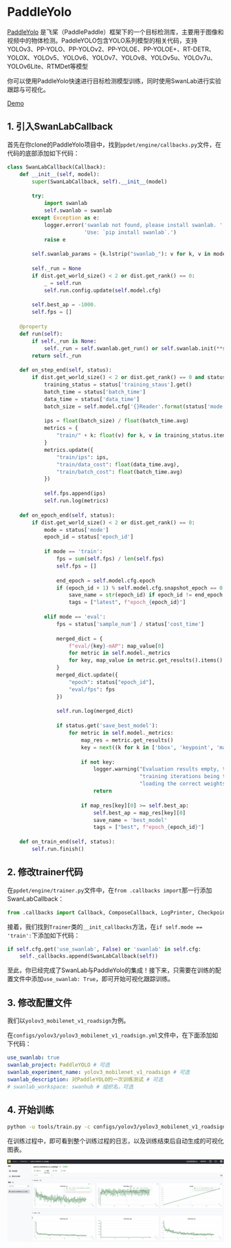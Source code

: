 # PaddleYolo

[PaddleYolo](https://github.com/PaddlePaddle/PaddleYOLO) 是飞桨（PaddlePaddle）框架下的一个目标检测库，主要用于图像和视频中的物体检测。PaddleYOLO包含YOLO系列模型的相关代码，支持YOLOv3、PP-YOLO、PP-YOLOv2、PP-YOLOE、PP-YOLOE+、RT-DETR、YOLOX、YOLOv5、YOLOv6、YOLOv7、YOLOv8、YOLOv5u、YOLOv7u、YOLOv6Lite、RTMDet等模型

你可以使用PaddleYolo快速进行目标检测模型训练，同时使用SwanLab进行实验跟踪与可视化。

[Demo](https://swanlab.cn/@ZeyiLin/PaddleYOLO/runs/10zy8zickn2062kubch34/chart)

## 1. 引入SwanLabCallback

首先在你clone的PaddleYolo项目中，找到`ppdet/engine/callbacks.py`文件，在代码的底部添加如下代码：

```python
class SwanLabCallback(Callback):
    def __init__(self, model):
        super(SwanLabCallback, self).__init__(model)

        try:
            import swanlab
            self.swanlab = swanlab
        except Exception as e:
            logger.error('swanlab not found, please install swanlab. '
                         'Use: `pip install swanlab`.')
            raise e

        self.swanlab_params = {k.lstrip("swanlab_"): v for k, v in model.cfg.items() if k.startswith("swanlab_")}

        self._run = None
        if dist.get_world_size() < 2 or dist.get_rank() == 0:
            _ = self.run
            self.run.config.update(self.model.cfg)

        self.best_ap = -1000.
        self.fps = []

    @property
    def run(self):
        if self._run is None:
            self._run = self.swanlab.get_run() or self.swanlab.init(**self.swanlab_params)
        return self._run

    def on_step_end(self, status):
        if dist.get_world_size() < 2 or dist.get_rank() == 0 and status['mode'] == 'train':
            training_status = status['training_staus'].get()
            batch_time = status['batch_time']
            data_time = status['data_time']
            batch_size = self.model.cfg['{}Reader'.format(status['mode'].capitalize())]['batch_size']

            ips = float(batch_size) / float(batch_time.avg)
            metrics = {
                "train/" + k: float(v) for k, v in training_status.items()
            }
            metrics.update({
                "train/ips": ips,
                "train/data_cost": float(data_time.avg),
                "train/batch_cost": float(batch_time.avg)
            })

            self.fps.append(ips)
            self.run.log(metrics)

    def on_epoch_end(self, status):
        if dist.get_world_size() < 2 or dist.get_rank() == 0:
            mode = status['mode']
            epoch_id = status['epoch_id']
            
            if mode == 'train':
                fps = sum(self.fps) / len(self.fps)
                self.fps = []

                end_epoch = self.model.cfg.epoch
                if (epoch_id + 1) % self.model.cfg.snapshot_epoch == 0 or epoch_id == end_epoch - 1:
                    save_name = str(epoch_id) if epoch_id != end_epoch - 1 else "model_final"
                    tags = ["latest", f"epoch_{epoch_id}"]
            
            elif mode == 'eval':
                fps = status['sample_num'] / status['cost_time']

                merged_dict = {
                    f"eval/{key}-mAP": map_value[0]
                    for metric in self.model._metrics
                    for key, map_value in metric.get_results().items()
                }
                merged_dict.update({
                    "epoch": status["epoch_id"],
                    "eval/fps": fps
                })

                self.run.log(merged_dict)

                if status.get('save_best_model'):
                    for metric in self.model._metrics:
                        map_res = metric.get_results()
                        key = next((k for k in ['bbox', 'keypoint', 'mask'] if k in map_res), None)
                        
                        if not key:
                            logger.warning("Evaluation results empty, this may be due to "
                                           "training iterations being too few or not "
                                           "loading the correct weights.")
                            return
                        
                        if map_res[key][0] >= self.best_ap:
                            self.best_ap = map_res[key][0]
                            save_name = 'best_model'
                            tags = ["best", f"epoch_{epoch_id}"]

    def on_train_end(self, status):
        self.run.finish()
```

## 2. 修改trainer代码

在`ppdet/engine/trainer.py`文件中，在`from .callbacks import`那一行添加SwanLabCallback：

```python
from .callbacks import Callback, ComposeCallback, LogPrinter, Checkpointer, VisualDLWriter, WandbCallback, SwanLabCallback
```

接着，我们找到`Trainer`类的`__init_callbacks`方法，在`if self.mode == 'train':`下添加如下代码：

```python
if self.cfg.get('use_swanlab', False) or 'swanlab' in self.cfg:
    self._callbacks.append(SwanLabCallback(self))
```

至此，你已经完成了SwanLab与PaddleYolo的集成！接下来，只需要在训练的配置文件中添加`use_swanlab: True`，即可开始可视化跟踪训练。

## 3. 修改配置文件

我们以`yolov3_mobilenet_v1_roadsign`为例。

在`configs/yolov3/yolov3_mobilenet_v1_roadsign.yml`文件中，在下面添加如下代码：

```yaml
use_swanlab: true
swanlab_project: PaddleYOLO # 可选
swanlab_experiment_name: yolov3_mobilenet_v1_roadsign # 可选
swanlab_description: 对PaddleYOLO的一次训练测试 # 可选
# swanlab_workspace: swanhub # 组织名，可选
```

## 4. 开始训练

```bash
python -u tools/train.py -c configs/yolov3/yolov3_mobilenet_v1_roadsign.yml --eval
```

在训练过程中，即可看到整个训练过程的日志，以及训练结束后自动生成的可视化图表。

![paddleyolo-image](/assets/ig-paddleyolo.png)
